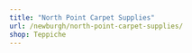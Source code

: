 ```yaml
---
title: "North Point Carpet Supplies"
url: /newburgh/north-point-carpet-supplies/
shop: Teppiche
---
```


